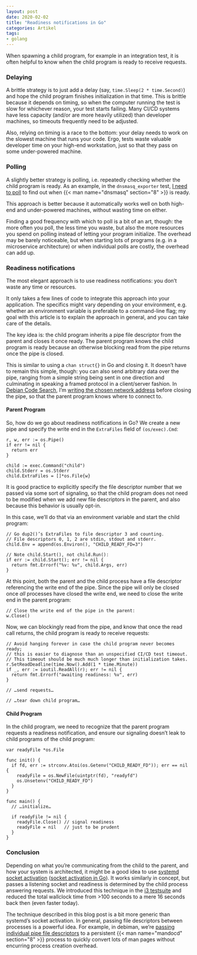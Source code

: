 ```yaml
---
layout: post
date: 2020-02-02
title: "Readiness notifications in Go"
categories: Artikel
tags:
- golang
---
```


When spawning a child program, for example in an integration test, it is often
helpful to know when the child program is ready to receive requests.

### Delaying

A brittle strategy is to just add a delay (say, `time.Sleep(2 * time.Second)`)
and hope the child program finishes initialization in that time. This is brittle
because it depends on timing, so when the computer running the test is slow for
whichever reason, your test starts failing. Many CI/CD systems have less
capacity (and/or are more heavily utilized) than developer machines, so timeouts
frequently need to be adjusted.

Also, relying on timing is a race to the bottom: your delay needs to work on the
slowest machine that runs your code. Ergo, tests waste valuable developer time
on your high-end workstation, just so that they pass on some under-powered
machine.

### Polling

A slightly better strategy is polling, i.e. repeatedly checking whether the
child program is ready. As an example, in the `dnsmasq_exporter` test, [I need
to
poll](https://github.com/google/dnsmasq_exporter/blob/646ded9be82e26a4c6450da8d7128d12e0e11e3a/dnsmasq_test.go#L46-L61)
to find out when {{< man name="dnsmasq" section="8" >}} is ready.

This approach is better because it automatically works well on both high-end and
under-powered machines, without wasting time on either.

Finding a good frequency with which to poll is a bit of an art, though: the more
often you poll, the less time you waste, but also the more resources you spend
on polling instead of letting your program initialize. The overhead may be
barely noticeable, but when starting lots of programs (e.g. in a microservice
architecture) or when individual polls are costly, the overhead can add up.

### Readiness notifications

The most elegant approach is to use readiness notifications: you don’t waste any
time or resources.

It only takes a few lines of code to integrate this approach into your
application. The specifics might vary depending on your environment,
e.g. whether an environment variable is preferable to a command-line flag; my
goal with this article is to explain the approach in general, and you can take
care of the details.

The key idea is: the child program inherits a pipe file descriptor from the
parent and closes it once ready. The parent program knows the child program is
ready because an otherwise blocking read from the pipe returns once the pipe is
closed.

This is similar to using a `chan struct{}` in Go and closing it. It doesn’t have
to remain this simple, though: you can also send arbitrary data over the pipe,
ranging from a simple string being sent in one direction and culminating in
speaking a framed protocol in a client/server fashion. In [Debian Code
Search](https://codesearch.debian.net/), I’m [writing the chosen network
address](https://github.com/Debian/dcs/blob/3baaecabca2d6c56799012c40c1245fc389cb6e6/internal/addrfd/addrfd.go)
before closing the pipe, so that the parent program knows where to connect to.

#### Parent Program

So, how do we go about readiness notifications in Go? We create a new pipe and
specify the write end in the `ExtraFiles` field of `(os/exec).Cmd`:

```
r, w, err := os.Pipe()
if err != nil {
  return err
}

child := exec.Command("child")
child.Stderr = os.Stderr
child.ExtraFiles = []*os.File{w}
```

It is good practice to explicitly specify the file descriptor number that we
passed via some sort of signaling, so that the child program does not need to be
modified when we add new file descriptors in the parent, and also because this
behavior is usually opt-in.

In this case, we’ll do that via an environment variable and start the child
program:

```
// Go dup2()’s ExtraFiles to file descriptor 3 and counting.
// File descriptors 0, 1, 2 are stdin, stdout and stderr.
child.Env = append(os.Environ(), "CHILD_READY_FD=3")

// Note child.Start(), not child.Run():
if err := child.Start(); err != nil {
  return fmt.Errorf("%v: %v", child.Args, err)
}
```

At this point, both the parent and the child process have a file descriptor
referencing the write end of the pipe. Since the pipe will only be closed once
*all* processes have closed the write end, we need to close the write end in the
parent program:

```
// Close the write end of the pipe in the parent:
w.Close()
```

Now, we can blockingly read from the pipe, and know that once the read call
returns, the child program is ready to receive requests:

```
// Avoid hanging forever in case the child program never becomes ready;
// this is easier to diagnose than an unspecified CI/CD test timeout.
// This timeout should be much much longer than initialization takes.
r.SetReadDeadline(time.Now().Add(1 * time.Minute))
if _, err := ioutil.ReadAll(r); err != nil {
  return fmt.Errorf("awaiting readiness: %v", err)
}

// …send requests…

// …tear down child program…
```

#### Child Program

In the child program, we need to recognize that the parent program requests a
readiness notification, and ensure our signaling doesn’t leak to child programs
of the child program:

```
var readyFile *os.File

func init() {
  if fd, err := strconv.Atoi(os.Getenv("CHILD_READY_FD")); err == nil {
    readyFile = os.NewFile(uintptr(fd), "readyfd")
    os.Unsetenv("CHILD_READY_FD")
  }
}

func main() {
  // …initialize…

  if readyFile != nil {
    readyFile.Close() // signal readiness
    readyFile = nil   // just to be prudent
  }
}
```

### Conclusion

Depending on what you’re communicating from the child to the parent, and how
your system is architected, it might be a good idea to use [systemd socket
activation](http://0pointer.de/blog/projects/socket-activation.html) ([socket
activation in
Go](https://vincent.bernat.ch/en/blog/2018-systemd-golang-socket-activation)). It
works similarly in concept, but passes a listening socket and readiness is
determined by the child process answering requests. We introduced this technique
in the [i3
testsuite](https://i3wm.org/docs/testsuite.html#_appendix_b_socket_activation)
and reduced the total wallclock time from >100 seconds to a mere 16 seconds back
then (even faster today).

The technique described in this blog post is a bit more generic than systemd’s
socket activation. In general, passing file descriptors between processes is a
powerful idea. For example, in debiman, we’re [passing individual pipe file
descriptors](https://github.com/Debian/debiman/blob/32eac1bc6182f68c7443a56b85c33522dc3d5d70/internal/convert/mandoc.go#L118)
to a persistent {{< man name="mandocd" section="8" >}} process to quickly
convert lots of man pages without encurring process creation overhead.
